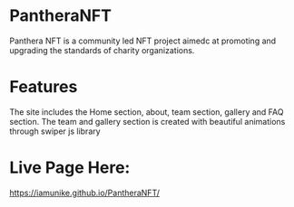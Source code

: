 # PantheraNFT

Panthera NFT is a community led NFT project aimedc at promoting and upgrading the standards of charity organizations.

# Features
The site includes the Home section, about, team section, gallery and  FAQ section. The team and gallery section is created with beautiful animations through swiper js library

# Live Page Here:
https://iamunike.github.io/PantheraNFT/
